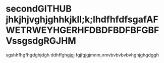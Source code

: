 # secondGITHUB jhkjhjvghjghhkjkll;k;lhdfhfdfsgafAFWETRWEYHGERHFDBDFBDFBFGBFVssgsdgRGJHM
sgshhfhgfhgdghjdgh
ddhffghgjgj
fgjfgjgjmnm,nmvbvbvbvbvhghjghgdggh
